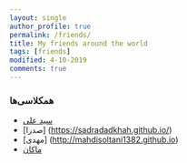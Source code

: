 ```yaml
---
layout: single
author_profile: true
permalink: /friends/
title: My friends around the world
tags: [friends]
modified: 4-10-2019
comments: true
---
```


### همکلاسی‌ها
* [سید علی](http://seyedalihosseinibahri.github.io)
* [صدرا] (https://sadradadkhah.github.io/)
* [مهدی]  (http://mahdisoltani1382.github.io)
* [ماکان](https://makanjavadi.github.io/Makan.github.io/)


